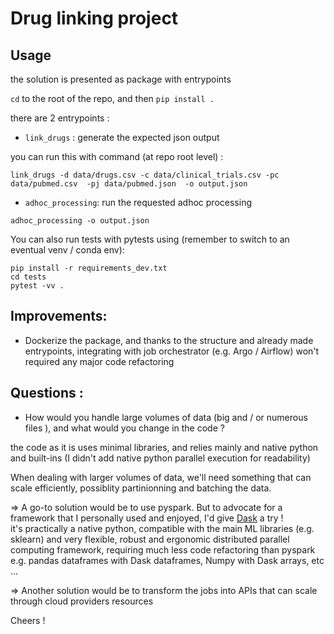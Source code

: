 # Drug linking project

## Usage
the solution is presented as package with entrypoints

`cd` to the root of the repo, and then `pip install . ` 


there are 2 entrypoints : 
- `link_drugs` : generate the expected json output

you can run this with command (at repo root level) :
```
link_drugs -d data/drugs.csv -c data/clinical_trials.csv -pc data/pubmed.csv  -pj data/pubmed.json  -o output.json 
```


- `adhoc_processing`: run the requested adhoc processing

```
adhoc_processing -o output.json 
```

You can also run tests with pytests using (remember to switch to an eventual venv / conda env):
```shell
pip install -r requirements_dev.txt
cd tests
pytest -vv .

```
## Improvements:

- Dockerize the package, and thanks to the structure and already made entrypoints, integrating with job orchestrator (e.g. Argo / Airflow)
won't required any major code refactoring


## Questions : 

- How would you handle large volumes of data (big and / or numerous files ), and what would you change in the code ?

the code as it is uses minimal libraries, and relies mainly and native python and built-ins (I didn't add native python 
parallel execution for readability)

When dealing with larger volumes of data, we'll need something that can scale efficiently, possiblity partinionning and batching 
the data.

=> A go-to solution would be to use pyspark. But to advocate for a framework that I personally used and enjoyed, I'd give 
[Dask](https://www.dask.org/) a try !  
it's practically a native python, compatible with the main ML libraries (e.g. sklearn) and very flexible, robust and 
ergonomic distributed parallel computing framework, requiring much less code refactoring than pyspark
e.g. pandas dataframes with Dask dataframes, Numpy with Dask arrays, etc ...

=> Another solution would be to transform the jobs into APIs that can scale through cloud providers resources

Cheers !